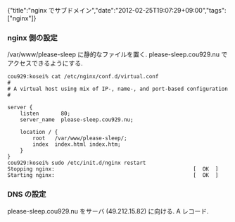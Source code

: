 {"title":"nginx でサブドメイン","date":"2012-02-25T19:07:29+09:00","tags":["nginx"]}

### nginx 側の設定
/var/www/please-sleep に静的なファイルを置く. please-sleep.cou929.nu でアクセスできるようにする.

    cou929:kosei% cat /etc/nginx/conf.d/virtual.conf
    #
    # A virtual host using mix of IP-, name-, and port-based configuration
    #
    
    server {
        listen       80;
        server_name  please-sleep.cou929.nu;
    
        location / {
            root   /var/www/please-sleep/;
            index  index.html index.htm;
        }
    }
    cou929:kosei% sudo /etc/init.d/nginx restart
    Stopping nginx:                                            [  OK  ]
    Starting nginx:                                            [  OK  ]

### DNS の設定
please-sleep.cou929.nu をサーバ (49.212.15.82) に向ける. A レコード.
